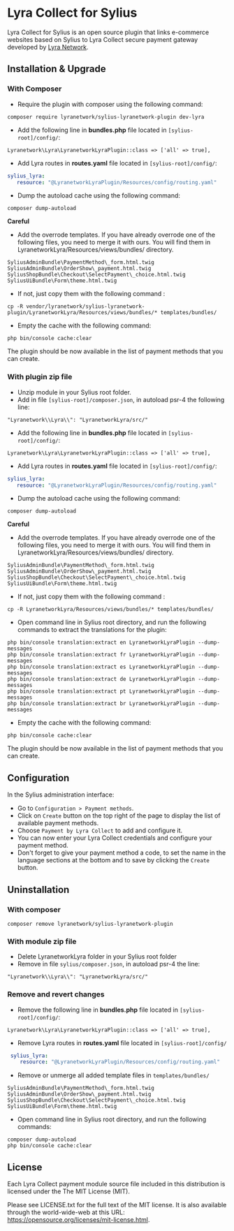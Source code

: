 # Lyra Collect for Sylius

Lyra Collect for Sylius is an open source plugin that links e-commerce websites based on Sylius to Lyra Collect secure payment gateway developed by [Lyra Network](https://www.lyra.com/).

## Installation & Upgrade

### With Composer
- Require the plugin with composer using the following command:

```
composer require lyranetwork/sylius-lyranetwork-plugin dev-lyra
```
- Add the following line in  __bundles.php__  file located in `[sylius-root]/config/`:

```
Lyranetwork\Lyra\LyranetworkLyraPlugin::class => ['all' => true],
```

- Add Lyra routes in  __routes.yaml__  file located in `[sylius-root]/config/`:

 ```yaml
 sylius_lyra:
    resource: "@LyranetworkLyraPlugin/Resources/config/routing.yaml"
 ```

- Dump the autoload cache using the following command:

```
composer dump-autoload
```

**Careful**

- Add the overrode templates. If you have already overrode one of the following files, you need to merge it with ours. You will find them in LyranetworkLyra/Resources/views/bundles/ directory.

```
SyliusAdminBundle\PaymentMethod\_form.html.twig
SyliusAdminBundle\OrderShow\_payment.html.twig
SyliusShopBundle\Checkout\SelectPayment\_choice.html.twig
SyliusUiBundle\Form\theme.html.twig
```
- If not, just copy them with the following command :

```
cp -R vendor/lyranetwork/sylius-lyranetwork-plugin/LyranetworkLyra/Resources/views/bundles/* templates/bundles/
```

- Empty the cache with the following command:

```
php bin/console cache:clear
```

The plugin should be now available in the list of payment methods that you can create.

### With plugin zip file
- Unzip module in your Sylius root folder.
- Add in file `[sylius-root]/composer.json`, in autoload psr-4 the following line:

```
"Lyranetwork\\Lyra\\": "LyranetworkLyra/src/"
```
- Add the following line in  __bundles.php__  file located in `[sylius-root]/config/`:

```
Lyranetwork\Lyra\LyranetworkLyraPlugin::class => ['all' => true],
```

- Add Lyra routes in  __routes.yaml__  file located in `[sylius-root]/config/`:

 ```yaml
 sylius_lyra:
    resource: "@LyranetworkLyraPlugin/Resources/config/routing.yaml"
 ```

- Dump the autoload cache using the following command:

```
composer dump-autoload
```

**Careful**

- Add the overrode templates. If you have already overrode one of the following files, you need to merge it with ours. You will find them in LyranetworkLyra/Resources/views/bundles/ directory.

```
SyliusAdminBundle\PaymentMethod\_form.html.twig
SyliusAdminBundle\OrderShow\_payment.html.twig
SyliusShopBundle\Checkout\SelectPayment\_choice.html.twig
SyliusUiBundle\Form\theme.html.twig
```
- If not, just copy them with the following command :

```
cp -R LyranetworkLyra/Resources/views/bundles/* templates/bundles/
```

- Open command line in Sylius root directory, and run the following commands to extract the translations for the plugin:

```
php bin/console translation:extract en LyranetworkLyraPlugin --dump-messages
php bin/console translation:extract fr LyranetworkLyraPlugin --dump-messages
php bin/console translation:extract es LyranetworkLyraPlugin --dump-messages
php bin/console translation:extract de LyranetworkLyraPlugin --dump-messages
php bin/console translation:extract pt LyranetworkLyraPlugin --dump-messages
php bin/console translation:extract br LyranetworkLyraPlugin --dump-messages
```

- Empty the cache with the following command:

```
php bin/console cache:clear
```

The plugin should be now available in the list of payment methods that you can create.

## Configuration
In the Sylius administration interface:
- Go to `Configuration > Payment methods`.
- Click on `Create` button on the top right of the page to display the list of available payment methods.
- Choose `Payment by Lyra Collect` to add and configure it.
- You can now enter your Lyra Collect credentials and configure your payment method. 
- Don't forget to give your payment method a code, to set the name in the language sections at the bottom and to save by clicking the `Create` button.

## Uninstallation

### With composer
```
composer remove lyranetwork/sylius-lyranetwork-plugin
```

### With module zip file
- Delete LyranetworkLyra folder in your Sylius root folder
- Remove in file `sylius/composer.json`, in autoload psr-4 the line:

```
"Lyranetwork\\Lyra\\": "LyranetworkLyra/src/"
```

### Remove and revert changes
- Remove the following line in  __bundles.php__  file located in `[sylius-root]/config/`:

```
Lyranetwork\Lyra\LyranetworkLyraPlugin::class => ['all' => true],
```

- Remove Lyra routes in  __routes.yaml__  file located in `[sylius-root]/config/`

```yaml
 sylius_lyra:
    resource: "@LyranetworkLyraPlugin/Resources/config/routing.yaml"
```

- Remove or unmerge all added template files in `templates/bundles/`

```
SyliusAdminBundle\PaymentMethod\_form.html.twig
SyliusAdminBundle\OrderShow\_payment.html.twig
SyliusShopBundle\Checkout\SelectPayment\_choice.html.twig
SyliusUiBundle\Form\theme.html.twig
```

- Open command line in Sylius root directory, and run the following commands:

```
composer dump-autoload
php bin/console cache:clear
```
## License

Each Lyra Collect payment module source file included in this distribution is licensed under the The MIT License (MIT).

Please see LICENSE.txt for the full text of the MIT license. It is also available through the world-wide-web at this URL: https://opensource.org/licenses/mit-license.html.